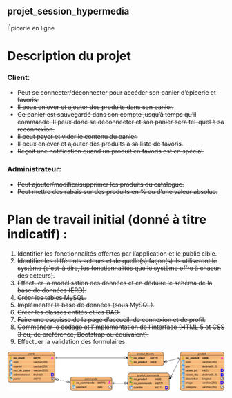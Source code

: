 ## projet_session_hypermedia
Épicerie en ligne

# Description du projet

### **Client:**
- ~~Peut se connecter/déconnecter pour accéder son panier d’épicerie et favoris.~~
- ~~Il peux enlever et ajouter des produits dans son panier.~~
- ~~Ce panier est sauvegardé dans son compte jusqu’à temps qu’il commande. Il peux donc se déconnecter et son panier sera tel-quel à sa reconnexion.~~
- ~~Il peut payer et vider le contenu du panier.~~
- ~~Il peux enlever et ajouter des produits à sa liste de favoris.~~
- ~~Reçoit une notification quand un produit en favoris est en spécial.~~

### **Administrateur:**
- ~~Peut ajouter/modifier/supprimer les produits du catalogue.~~
- ~~Peut mettre des rabais sur des produits en % ou d’une valeur absolue.~~

# Plan de travail initial (donné à titre indicatif) :
1. ~~Identifier les fonctionnalités offertes par l’application et le public cible.~~
2. ~~Identifier les différents acteurs et de quelle(s) façon(s) ils utiliseront le système (c'est-à dire, les fonctionnalités que le système offre à chacun des acteurs).~~
3. ~~Effectuer la modélisation des données et en déduire le schéma de la base de données (ERD).~~
4. ~~Créer les tables MySQL.~~
5. ~~Implémenter la base de données (sous MySQL).~~
6. ~~Créer les classes entités et les DAO.~~
7. ~~Faire une esquisse de la page d’accueil, de connexion et de profil.~~
8. ~~Commencer le codage et l’implémentation de l’interface (HTML 5 et CSS 3 ou, de préférence, Bootstrap ou équivalent).~~
9. Effectuer la validation des formulaires.

![Diagramme Entité-Relation](https://raw.githubusercontent.com/Avasam/projet_session_hypermedia/master/DB/ERD.png)
